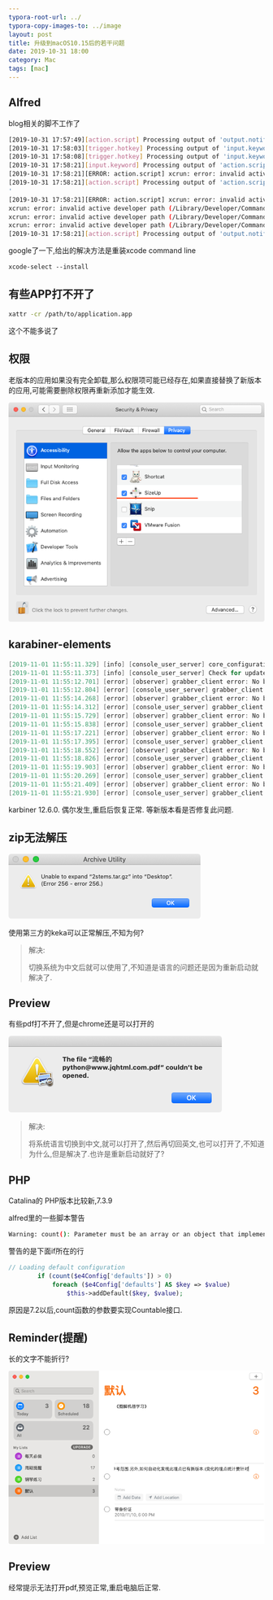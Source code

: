 ```yaml
---
typora-root-url: ../
typora-copy-images-to: ../image
layout: post
title: 升级到macOS10.15后的若干问题
date: 2019-10-31 18:00
category: Mac
tags: [mac]
---
```




## Alfred

blog相关的脚不工作了

```sh
[2019-10-31 17:57:49][action.script] Processing output of 'output.notification' with arg ''
[2019-10-31 17:58:03][trigger.hotkey] Processing output of 'input.keyword' with arg ''
[2019-10-31 17:58:08][trigger.hotkey] Processing output of 'input.keyword' with arg ''
[2019-10-31 17:58:21][input.keyword] Processing output of 'action.script' with arg '关键时候能救命 'xattr -cr /path/to/application.app''
[2019-10-31 17:58:21][ERROR: action.script] xcrun: error: invalid active developer path (/Library/Developer/CommandLineTools), missing xcrun at: /Library/Developer/CommandLineTools/usr/bin/xcrun
[2019-10-31 17:58:21][action.script] Processing output of 'action.script' with arg 'git pull error:
'
[2019-10-31 17:58:21][ERROR: action.script] xcrun: error: invalid active developer path (/Library/Developer/CommandLineTools), missing xcrun at: /Library/Developer/CommandLineTools/usr/bin/xcrun
xcrun: error: invalid active developer path (/Library/Developer/CommandLineTools), missing xcrun at: /Library/Developer/CommandLineTools/usr/bin/xcrun
xcrun: error: invalid active developer path (/Library/Developer/CommandLineTools), missing xcrun at: /Library/Developer/CommandLineTools/usr/bin/xcrun
xcrun: error: invalid active developer path (/Library/Developer/CommandLineTools), missing xcrun at: /Library/Developer/CommandLineTools/usr/bin/xcrun
[2019-10-31 17:58:21][action.script] Processing output of 'output.notification' with arg ''
```

google了一下,给出的解决方法是重装xcode command line

```
xcode-select --install
```



## 有些APP打不开了

```sh
xattr -cr /path/to/application.app
```

这个不能多说了



## 权限

老版本的应用如果没有完全卸载,那么权限项可能已经存在,如果直接替换了新版本的应用,可能需要删除权限再重新添加才能生效.

![screenshot_2019_1101_1224_13](/image/screenshot_2019_1101_1224_13.png)



## karabiner-elements

```verilog
[2019-11-01 11:55:11.329] [info] [console_user_server] core_configuration is updated.
[2019-11-01 11:55:11.373] [info] [console_user_server] Check for updates...
[2019-11-01 11:55:12.701] [error] [observer] grabber_client error: No buffer space available
[2019-11-01 11:55:12.804] [error] [console_user_server] grabber_client error: No buffer space available
[2019-11-01 11:55:14.268] [error] [observer] grabber_client error: No buffer space available
[2019-11-01 11:55:14.312] [error] [console_user_server] grabber_client error: No buffer space available
[2019-11-01 11:55:15.729] [error] [observer] grabber_client error: No buffer space available
[2019-11-01 11:55:15.838] [error] [console_user_server] grabber_client error: No buffer space available
[2019-11-01 11:55:17.221] [error] [observer] grabber_client error: No buffer space available
[2019-11-01 11:55:17.395] [error] [console_user_server] grabber_client error: No buffer space available
[2019-11-01 11:55:18.552] [error] [observer] grabber_client error: No buffer space available
[2019-11-01 11:55:18.826] [error] [console_user_server] grabber_client error: No buffer space available
[2019-11-01 11:55:19.903] [error] [observer] grabber_client error: No buffer space available
[2019-11-01 11:55:20.269] [error] [console_user_server] grabber_client error: No buffer space available
[2019-11-01 11:55:21.409] [error] [observer] grabber_client error: No buffer space available
[2019-11-01 11:55:21.930] [error] [console_user_server] grabber_client error: No buffer space available

```

karbiner 12.6.0. 偶尔发生,重启后恢复正常. 等新版本看是否修复此问题.



## zip无法解压

![screenshot_2019_1106_0929_33](/image/screenshot_2019_1106_0929_33.png)

使用第三方的keka可以正常解压,不知为何?

> 解决:
>
> 切换系统为中文后就可以使用了,不知道是语言的问题还是因为重新启动就解决了.





## Preview

有些pdf打不开了,但是chrome还是可以打开的

![screenshot_2019_1106_0432_27](/image/screenshot_2019_1106_0432_27.png)

> 解决:
>
> 将系统语言切换到中文,就可以打开了,然后再切回英文,也可以打开了,不知道为什么,但是解决了.也许是重新启动就好了?



## PHP

Catalina的 PHP版本比较新,7.3.9

alfred里的一些脚本警告


```sh
Warning: count(): Parameter must be an array or an object that implements Countable in /Users/bob/Nutstore/Preferences/alfred/Alfred.alfredpreferences/workflows/user.workflow.B0724C7A-42CF-490E-9CCE-7761BD21428F/e4WorkflowApp.php on line 51
```

警告的是下面if所在的行

```php
// Loading default configuration
		if (count($e4Config['defaults']) > 0)
			foreach ($e4Config['defaults'] AS $key => $value)
				$this->addDefault($key, $value);
```

原因是7.2以后,count函数的参数要实现Countable接口.



## Reminder(提醒)

长的文字不能折行?

![screenshot_2019_1108_0926_51](/image/screenshot_2019_1108_0926_51.png)



## Preview

经常提示无法打开pdf,预览正常,重启电脑后正常.